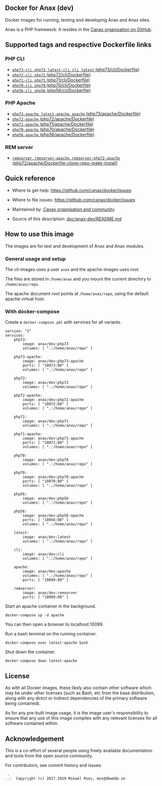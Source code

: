 Docker for Anax (dev)
-------------------

Docker images for running, testing and developing Anax and Anax sites.

Anax is a PHP framework. It resides in the [Canax organisation on GitHub](https://github.com/canax).



Supported tags and respective Dockerfile links
-------------------



### PHP CLI

* [`php73-cli`, `php73`, `latest-cli`, `cli`, `latest` (php73/cli/Dockerfile)](https://github.com/canax/docker/blob/master/php73/cli/Dockerfile)
* [`php72-cli`, `php72` (php72/cli/Dockerfile)](https://github.com/canax/docker/blob/master/php72/cli/Dockerfile)
* [`php71-cli`, `php71` (php71/cli/Dockerfile)](https://github.com/canax/docker/blob/master/php71/cli/Dockerfile)
* [`php70-cli`, `php70` (php70/cli/Dockerfile)](https://github.com/canax/docker/blob/master/php70/cli/Dockerfile)
* [`php56-cli`, `php56` (php56/cli/Dockerfile)](https://github.com/canax/docker/blob/master/php56/cli/Dockerfile)



### PHP Apache

* [`php73-apache`, `latest-apache`, `apache` (php73/apache/Dockerfile)](https://github.com/canax/docker/blob/master/php73/apache/Dockerfile)
* [`php72-apache` (php72/apache/Dockerfile)](https://github.com/canax/docker/blob/master/php72/apache/Dockerfile)
* [`php71-apache` (php71/apache/Dockerfile)](https://github.com/canax/docker/blob/master/php71/apache/Dockerfile)
* [`php70-apache` (php70/apache/Dockerfile)](https://github.com/canax/docker/blob/master/php70/apache/Dockerfile)
* [`php56-apache` (php56/apache/Dockerfile)](https://github.com/canax/docker/blob/master/php56/apache/Dockerfile)



### REM server

* [`remserver`, `remserver-apache`, `remserver-php72-apache` (php72/apache/Dockerfile-clone-repo-make-install)](https://github.com/canax/docker/blob/master/php72/apache/Dockerfile-clone-repo-make-install)



Quick reference
-------------------

* Where to get help:
    https://github.com/canax/docker/issues

* Where to file issues:
    https://github.com/canax/docker/issues

* Maintained by:
    [Canax organisation and community](https://github.com/canax/docker/issues)

* Source of this description:
    [doc/anax-dev/README.md](https://github.com/canax/docker/blob/master/doc/anax-dev/README.md)



How to use this image
-------------------

The images are for test and development of Anax and Anax modules.



### General usage and setup

The cli-images uses a user `anax` and the apache-images uses root.

The files are stored in `/home/anax` and you mount the current directory to `/home/anax/repo`.

The apache document root points at `/home/anax/repo`, using the default apache virtual host.



### With docker-compose

Create a `docker-compose.yml` with services for all variants.

```text
version: "3"
services:
    php73:
        image: anax/dev:php73
        volumes: [ ".:/home/anax/repo" ]

    php73-apache:
        image: anax/dev:php73-apache
        ports: [ "10073:80" ]
        volumes: [ ".:/home/anax/repo" ]

    php72:
        image: anax/dev:php72
        volumes: [ ".:/home/anax/repo" ]

    php72-apache:
        image: anax/dev:php72-apache
        ports: [ "10072:80" ]
        volumes: [ ".:/home/anax/repo" ]

    php71:
        image: anax/dev:php71
        volumes: [ ".:/home/anax/repo" ]

    php71-apache: 
        image: anax/dev:php71-apache
        ports: [ "10071:80" ]
        volumes: [ ".:/home/anax/repo" ]

    php70:
        image: anax/dev:php70
        volumes: [ ".:/home/anax/repo" ]

    php70:
        image: anax/dev:php70-apache
        ports: [ "10070:80" ]
        volumes: [ ".:/home/anax/repo" ]

    php56:
        image: anax/dev:php56
        volumes: [ ".:/home/anax/repo" ]

    php56:
        image: anax/dev:php56-apache
        ports: [ "10056:80" ]
        volumes: [ ".:/home/anax/repo" ]

    latest:
        image: anax/dev:latest
        volumes: [ ".:/home/anax/repo" ]

    cli:
        image: anax/dev:cli
        volumes: [ ".:/home/anax/repo" ]

    apache:
        image: anax/dev:apache
        volumes: [ ".:/home/anax/repo" ]
        ports: [ "10099:80" ]

    remserver:
        image: anax/dev:remserver
        ports: [ "10099:80" ]
```

Start an apache container in the background.

```text
docker-compose up -d apache
```

You can then open a browser to localhost:10099.

Run a bash terminal on the running container.

```text
docker-compose exec latest-apache bash
```

Shut down the container.

```text
docker-compose down latest-apache
```



License
-------------------

As with all Docker images, these likely also contain other software which may be under other licenses (such as Bash, etc from the base distribution, along with any direct or indirect dependencies of the primary software being contained).

As for any pre-built image usage, it is the image user's responsibility to ensure that any use of this image complies with any relevant licenses for all software contained within.



Acknowledgement
-------------------

This is a co-effort of several people using freely available documentation and tools from the open source community.

For contributors, see commit history and issues.




```
 .
..:  Copyright (c) 2017-2019 Mikael Roos, mos@dbwebb.se
```
